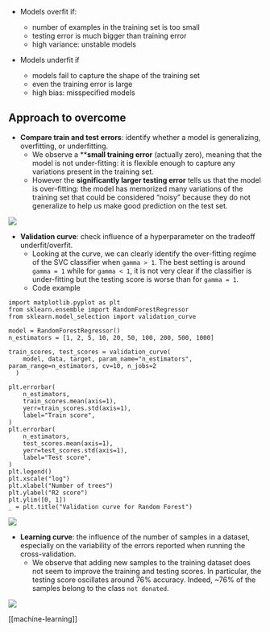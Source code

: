 - Models overfit if:
  - number of examples in the training set is too small
  - testing error is much bigger than training error
  - high variance: unstable models

- Models underfit if
  - models fail to capture the shape of the training set
  - even the training error is large
  - high bias: misspecified models

## Approach to overcome

- **Compare train and test errors**: identify whether a model is generalizing, overfitting, or underfitting.
  - We observe a ****small training error** (actually zero), meaning that the model is not under-fitting: it is flexible enough to capture any variations present in the training set.
  - However the **significantly larger testing error** tells us that the model is over-fitting: the model has memorized many variations of the training set that could be considered “noisy” because they do not generalize to help us make good prediction on the test set.
  
![](cv_train_test.png)

- **Validation curve**: check influence of a hyperparameter on the tradeoff underfit/overfit.
  - Looking at the curve, we can clearly identify the over-fitting regime of the SVC classifier when `gamma > 1`. The best setting is around `gamma = 1` while for `gamma < 1`, it is not very clear if the classifier is under-fitting but the testing score is worse than for `gamma = 1`.
  - Code example

```
import matplotlib.pyplot as plt
from sklearn.ensemble import RandomForestRegressor
from sklearn.model_selection import validation_curve

model = RandomForestRegressor()
n_estimators = [1, 2, 5, 10, 20, 50, 100, 200, 500, 1000]

train_scores, test_scores = validation_curve(
    model, data, target, param_name="n_estimators", param_range=n_estimators, cv=10, n_jobs=2
  )

plt.errorbar(
    n_estimators,
    train_scores.mean(axis=1),
    yerr=train_scores.std(axis=1),
    label="Train score",
)
plt.errorbar(
    n_estimators,
    test_scores.mean(axis=1),
    yerr=test_scores.std(axis=1),
    label="Test score",
)
plt.legend()
plt.xscale("log")
plt.xlabel("Number of trees")
plt.ylabel("R2 score")
plt.ylim([0, 1])
_ = plt.title("Validation curve for Random Forest")
```

![](cv_validation_curve.png)

- **Learning curve**: the influence of the number of samples in a dataset, especially on the variability of the errors reported when running the cross-validation.
  - We observe that adding new samples to the training dataset does not seem to improve the training and testing scores. In particular, the testing score oscillates around 76% accuracy. Indeed, ~76% of the samples belong to the class `not donated`.

![](cv_learning_curve.png)

[[machine-learning]]